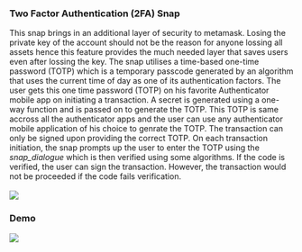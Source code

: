 ###  Two Factor Authentication (2FA) Snap
This snap brings in an additional layer of security to metamask. Losing the private key of the account should not be the reason for anyone lossing all assets hence this feature provides the much needed layer that saves users even after lossing the key. The snap utilises a time-based one-time password (TOTP) which is a temporary passcode generated by an algorithm that uses the current time of day as one of its authentication factors. The user gets this one time password (TOTP) on his favorite Authenticator mobile app on initiating a transaction. A secret is generated using a one-way function and is passed on to generate the TOTP. This TOTP is same accross all the authenticator apps and the user can use any authenticator mobile application of his choice to genrate the TOTP. The transaction can only be signed upon providing the correct TOTP. On each transaction initiation, the snap prompts up the user to enter the TOTP using the *snap_dialogue* which is then verified using some algorithms. If the code is verified, the user can sign the transaction. However, the transaction would not be proceeded if the code fails verification.
<br>
<br>
![](https://i.imgur.com/Bsf2hFH.png)
<br>
### Demo
<img src = "/assets/2fa.gif">
<br>
